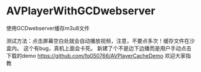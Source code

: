 # AVPlayerWithGCDwebserver
使用GCDwebserver缓存m3u8文件

测试方法：点击屏幕空白处就会自动播放视频，注意，不要点多次！缓存文件在沙盒内。
这个有bug，真机上面会卡死。
新建了个不是边下边播而是用户手动点击下载的demo
https://github.com/fq050766/AVPlayerCacheDemo  欢迎大家指教
